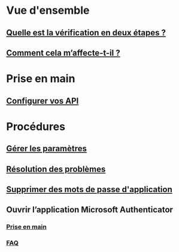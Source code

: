 # Vue d'ensemble
## [Quelle est la vérification en deux étapes ?](multi-factor-authentication-end-user.md)
## [Comment cela m’affecte-t-il ?](multi-factor-authentication-end-user-signin.md)

# Prise en main
## [Configurer vos API](multi-factor-authentication-end-user-first-time.md)

# Procédures
## [Gérer les paramètres](multi-factor-authentication-end-user-manage-settings.md)
## [Résolution des problèmes](multi-factor-authentication-end-user-troubleshoot.md)
## [Supprimer des mots de passe d'application](multi-factor-authentication-end-user-app-passwords.md)
## Ouvrir l’application Microsoft Authenticator
### [Prise en main](microsoft-authenticator-app-how-to.md)
### [FAQ](microsoft-authenticator-app-faq.md)
